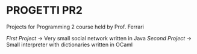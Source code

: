 # PROGETTI PR2

Projects for Programming 2 course held by Prof. Ferrari

*First* *Project* -> Very small social network written in Java 
*Second* *Project* -> Small interpreter with dictionaries written in OCaml
